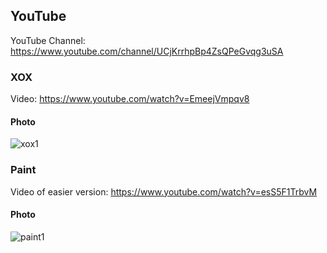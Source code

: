 ## YouTube

YouTube Channel: https://www.youtube.com/channel/UCjKrrhpBp4ZsQPeGvqg3uSA

### XOX 
Video: https://www.youtube.com/watch?v=EmeejVmpqv8
#### Photo
![xox1](https://i.ibb.co/cv67RCT/321412.png)

### Paint 
Video of easier version: https://www.youtube.com/watch?v=esS5F1TrbvM
#### Photo
![paint1](https://i.ibb.co/fNgccZk/123456.png)
